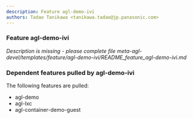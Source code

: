 ```yaml
---
description: Feature agl-demo-ivi
authors: Tadao Tanikawa <tanikawa.tadao@jp.panasonic.com>
---
```


### Feature agl-demo-ivi

*Description is missing - please complete file meta-agl-devel/templates/feature/agl-demo-ivi/README_feature_agl-demo-ivi.md*

### Dependent features pulled by agl-demo-ivi

The following features are pulled:

* agl-demo
* agl-lxc
* agl-container-demo-guest
